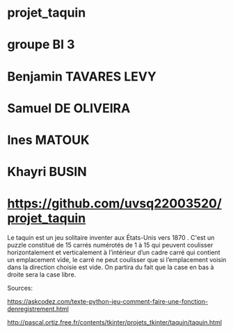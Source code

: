 # projet_taquin
# groupe BI 3
# Benjamin TAVARES LEVY
# Samuel DE OLIVEIRA
# Ines MATOUK
# Khayri BUSIN
# https://github.com/uvsq22003520/projet_taquin

Le taquin est un jeu solitaire inventer aux États-Unis  vers 1870 .  C'est un puzzle constitué de 15 carrés
numérotés de 1 à 15 qui peuvent coulisser horizontalement et verticalement à l’intérieur d’un cadre carré
qui contient un emplacement vide, le carré ne peut coulisser que si l’emplacement voisin dans la direction choisie est vide.
On partira du fait que la case en bas à droite sera la case libre.

Sources:

https://askcodez.com/texte-python-jeu-comment-faire-une-fonction-denregistrement.html      

http://pascal.ortiz.free.fr/contents/tkinter/projets_tkinter/taquin/taquin.html
